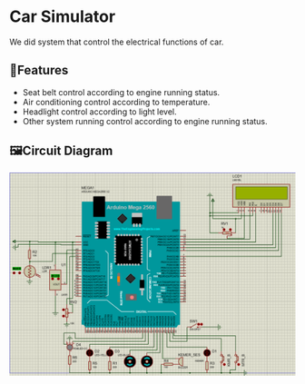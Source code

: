 # Car Simulator
We did system that control the electrical functions of car.
## 🔧Features
- Seat belt control according to engine running status.
- Air conditioning control according to temperature.
- Headlight control according to light level.
- Other system running control according to engine running status.
## 🖼️Circuit Diagram
![Circuit](/images/image.png)
